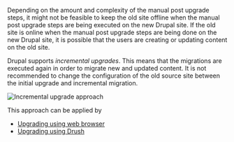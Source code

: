 Depending on the amount and complexity of the manual post upgrade steps, it might not be feasible to keep the old site offline when the manual post upgrade steps are being executed on the new Drupal site. If the old site is online when the manual post upgrade steps are being done on the new Drupal site, it is possible that the users are creating or updating content on the old site.

Drupal supports _incremental upgrades_. This means that the migrations are executed again in order to migrate new and updated content. It is not recommended to change the configuration of the old source site between the initial upgrade and incremental migration.

![Incremental upgrade approach](https://www.drupal.org/files/incremental-upgrade.PNG)

This approach can be applied by 

* [Upgrading using web browser](https://www.drupal.org/docs/8/upgrade/upgrade-using-web-browser)
* [Upgrading using Drush](https://www.drupal.org/docs/8/upgrade/upgrade-using-drush)